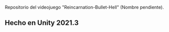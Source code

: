 Repositorio del videojuego "Reincarnation-Bullet-Hell" (Nombre pendiente).

## Hecho en Unity 2021.3
